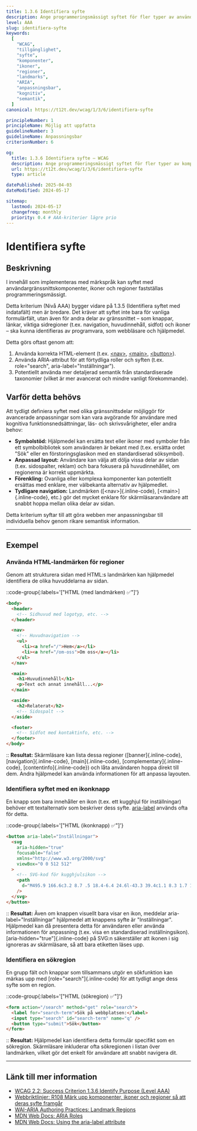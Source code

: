 ```yaml
---
title: 1.3.6 Identifiera syfte
description: Ange programmeringsmässigt syftet för fler typer av användargränssnittskomponenter, ikoner och regioner för att stödja anpassning via hjälpmedel.
level: AAA
slug: identifiera-syfte
keywords:
  [
    "WCAG",
    "tillgänglighet",
    "syfte",
    "komponenter",
    "ikoner",
    "regioner",
    "landmarks",
    "ARIA",
    "anpassningsbar",
    "kognitiv",
    "semantik",
  ]
canonical: https://t12t.dev/wcag/1/3/6/identifiera-syfte

principleNumber: 1
principleName: Möjlig att uppfatta
guidelineNumber: 3
guidelineName: Anpassningsbar
criterionNumber: 6

og:
  title: 1.3.6 Identifiera syfte – WCAG
  description: Ange programmeringsmässigt syftet för fler typer av komponenter, ikoner och regioner för att stödja anpassning.
  url: https://t12t.dev/wcag/1/3/6/identifiera-syfte
  type: article

datePublished: 2025-04-03
dateModified: 2024-05-17

sitemap:
  lastmod: 2024-05-17
  changefreq: monthly
  priority: 0.4 # AAA-kriterier lägre prio
---
```


# Identifiera syfte

## Beskrivning

I innehåll som implementeras med märkspråk kan syftet med användargränssnittskomponenter, ikoner och regioner fastställas programmeringsmässigt.

Detta kriterium (Nivå AAA) bygger vidare på 1.3.5 (Identifiera syftet med indatafält) men är bredare. Det kräver att syftet inte bara för vanliga formulärfält, utan även för andra delar av gränssnittet – som knappar, länkar, viktiga sidregioner (t.ex. navigation, huvudinnehåll, sidfot) och ikoner – ska kunna identifieras av programvara, som webbläsare och hjälpmedel.

Detta görs oftast genom att:

1.  Använda korrekta HTML-element (t.ex. [\<nav\>](https://developer.mozilla.org/en-US/docs/Web/HTML/Element/nav), [\<main\>](https://developer.mozilla.org/en-US/docs/Web/HTML/Element/main), [\<button\>](https://developer.mozilla.org/en-US/docs/Web/HTML/Element/button)).
2.  Använda ARIA-attribut för att förtydliga roller och syften (t.ex. role="search", aria-label="Inställningar").
3.  Potentiellt använda mer detaljerad semantik från standardiserade taxonomier (vilket är mer avancerat och mindre vanligt förekommande).

## Varför detta behövs

Att tydligt definiera syftet med olika gränssnittsdelar möjliggör för avancerade anpassningar som kan vara avgörande för användare med kognitiva funktionsnedsättningar, läs- och skrivsvårigheter, eller andra behov:

- **Symbolstöd:** Hjälpmedel kan ersätta text eller ikoner med symboler från ett symbolbibliotek som användaren är bekant med (t.ex. ersätta ordet "Sök" eller en förstoringsglasikon med en standardiserad söksymbol).
- **Anpassad layout:** Användare kan välja att dölja vissa delar av sidan (t.ex. sidospalter, reklam) och bara fokusera på huvudinnehållet, om regionerna är korrekt uppmärkta.
- **Förenkling:** Ovanliga eller komplexa komponenter kan potentiellt ersättas med enklare, mer välbekanta alternativ av hjälpmedlet.
- **Tydligare navigation:** Landmärken ([\<nav\>]{.inline-code}, [\<main\>]{.inline-code}, etc.) gör det mycket enklare för skärmläsaranvändare att snabbt hoppa mellan olika delar av sidan.

Detta kriterium syftar till att göra webben mer anpassningsbar till individuella behov genom rikare semantisk information.

---

## Exempel

### Använda HTML-landmärken för regioner

Genom att strukturera sidan med HTML:s landmärken kan hjälpmedel identifiera de olika huvuddelarna av sidan.

::code-group{:labels='["HTML (med landmärken) ✅"]'}

```html showLineNumbers
<body>
  <header>
    <!-- Sidhuvud med logotyp, etc. -->
  </header>

  <nav>
    <!-- Huvudnavigation -->
    <ul>
      <li><a href="/">Hem</a></li>
      <li><a href="/om-oss">Om oss</a></li>
    </ul>
  </nav>

  <main>
    <h1>Huvudinnehåll</h1>
    <p>Text och annat innehåll...</p>
  </main>

  <aside>
    <h2>Relaterat</h2>
    <!-- Sidospalt -->
  </aside>

  <footer>
    <!-- Sidfot med kontaktinfo, etc. -->
  </footer>
</body>
```

::
**Resultat:** Skärmläsare kan lista dessa regioner ([banner]{.inline-code}, [navigation]{.inline-code}, [main]{.inline-code}, [complementary]{.inline-code}, [contentinfo]{.inline-code}) och låta användaren hoppa direkt till dem. Andra hjälpmedel kan använda informationen för att anpassa layouten.

### Identifiera syftet med en ikonknapp

En knapp som bara innehåller en ikon (t.ex. ett kugghjul för inställningar) behöver ett textalternativ som beskriver dess syfte. [aria-label](https://developer.mozilla.org/en-US/docs/Web/Accessibility/ARIA/Attributes/aria-label) används ofta för detta.

::code-group{:labels='["HTML (ikonknapp) ✅"]'}

```html showLineNumbers
<button aria-label="Inställningar">
  <svg
    aria-hidden="true"
    focusable="false"
    xmlns="http://www.w3.org/2000/svg"
    viewBox="0 0 512 512"
  >
    <!-- SVG-kod för kugghjulsikon -->
    <path
      d="M495.9 166.6c3.2 8.7 .5 18.4-6.4 24.6l-43.3 39.4c1.1 8.3 1.7 16.8 1.7 25.4s-.6 17.1-1.7 25.4l43.3 39.4c6.9 6.2 9.6 15.9 6.4 24.6c-3.2 8.7-11.4 14.6-20.8 14.6c-5.3 0-10.5-1.9-14.7-5.4l-44.6-40.5c-7.7 5.8-15.9 10.9-24.6 15.2l-12.6 49.1c-1.8 7.1-8.3 12.3-15.8 12.3h-89.4c-7.5 0-14-5.2-15.8-12.3l-12.6-49.1c-8.7-4.3-16.9-9.4-24.6-15.2L117 433.1c-4.2 3.5-9.4 5.4-14.7 5.4c-9.4 0-17.6-5.9-20.8-14.6c-3.2-8.7-.5-18.4 6.4-24.6l43.3-39.4C129.7 342.9 129 334.4 129 325.8s.6-17.1 1.7-25.4L87.4 261c-6.9-6.2-9.6-15.9-6.4-24.6c3.2-8.7 11.4-14.6 20.8-14.6c5.3 0 10.5 1.9 14.7 5.4l44.6 40.5c7.7-5.8 15.9-10.9 24.6-15.2L197.9 168c1.8-7.1 8.3-12.3 15.8-12.3h89.4c7.5 0 14 5.2 15.8 12.3l12.6 49.1c8.7 4.3 16.9 9.4 24.6 15.2l44.6-40.5c4.2-3.5 9.4-5.4 14.7-5.4c9.4 0 17.6 5.9 20.8 14.6zM256 389.8c-50.7 0-91.8-41.1-91.8-91.8s41.1-91.8 91.8-91.8s91.8 41.1 91.8 91.8s-41.1 91.8-91.8 91.8z"
    />
  </svg>
</button>
```

::
**Resultat:** Även om knappen visuellt bara visar en ikon, meddelar aria-label="Inställningar" hjälpmedel att knappens syfte är "Inställningar". Hjälpmedel kan då presentera detta för användaren eller använda informationen för anpassning (t.ex. visa en standardiserad inställningsikon). [aria-hidden="true"]{.inline-code} på SVG:n säkerställer att ikonen i sig ignoreras av skärmläsare, så att bara etiketten läses upp.

### Identifiera en sökregion

En grupp fält och knappar som tillsammans utgör en sökfunktion kan märkas upp med [role="search"]{.inline-code} för att tydligt ange dess syfte som en region.

::code-group{:labels='["HTML (sökregion) ✅"]'}

```html showLineNumbers
<form action="/search" method="get" role="search">
  <label for="search-term">Sök på webbplatsen:</label>
  <input type="search" id="search-term" name="q" />
  <button type="submit">Sök</button>
</form>
```

::
**Resultat:** Hjälpmedel kan identifiera detta formulär specifikt som en sökregion. Skärmläsare inkluderar ofta sökregionen i listan över landmärken, vilket gör det enkelt för användare att snabbt navigera dit.

---

## Länk till mer information

- [WCAG 2.2: Success Criterion 1.3.6 Identify Purpose (Level AAA)](https://www.w3.org/WAI/WCAG22/Understanding/identify-purpose.html)
- [Webbriktlinjer: R108 Märk upp komponenter, ikoner och regioner så att deras syfte framgår](https://www.digg.se/webbriktlinjer/alla-webbriktlinjer/mark-upp-komponenter-ikoner-och-regioner-sa-att-deras-syfte-framgar)
- [WAI-ARIA Authoring Practices: Landmark Regions](https://www.w3.org/WAI/ARIA/apg/patterns/landmarks/)
- [MDN Web Docs: ARIA Roles](https://developer.mozilla.org/en-US/docs/Web/Accessibility/ARIA/Roles)
- [MDN Web Docs: Using the aria-label attribute](https://developer.mozilla.org/en-US/docs/Web/Accessibility/ARIA/Attributes/aria-label)
